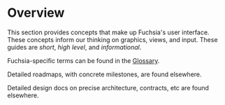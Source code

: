 # Overview

This section provides concepts that make up Fuchsia's user interface. These
concepts inform our thinking on graphics, views, and input. These guides are
*short*, *high level*, and *informational*.

Fuchsia-specific terms can be found in the [Glossary](/glossary/README.md).

Detailed roadmaps, with concrete milestones, are found elsewhere.

Detailed design docs on precise architecture, contracts, etc are found
elsewhere.
